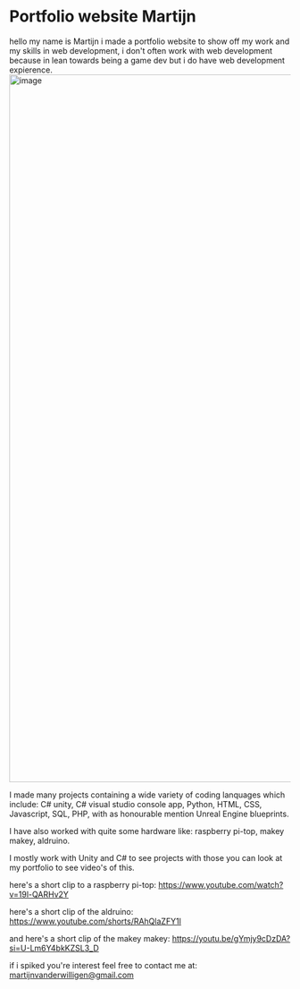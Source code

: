 # Portfolio website Martijn

hello my name is Martijn i made a portfolio website to show off my work and my skills in web development, 
i don't often work with web development because in lean towards being a game dev but i do have web development expierence.
<img width="1265" alt="image" src="https://github.com/martijnsark/Portfolio/assets/94526855/e7a56e37-8344-49f8-8da9-87beb24e4164">


I made many projects containing a wide variety of coding lanquages which include: C# unity, C# visual studio console app, Python, HTML, CSS, Javascript, SQL, PHP, with as honourable mention Unreal Engine blueprints.

I have also worked with quite some hardware like: raspberry pi-top, makey makey, aldruino.

I mostly work with Unity and C# to see projects with those you can look at my portfolio to see video's of this.


here's a short clip to a raspberry pi-top: https://www.youtube.com/watch?v=19l-QARHv2Y

here's a short clip of the aldruino: https://www.youtube.com/shorts/RAhQlaZFY1I

and here's a short clip of the makey makey: https://youtu.be/gYmjy9cDzDA?si=U-Lm6Y4bkKZSL3_D



if i spiked you're interest feel free to contact me at: martijnvanderwilligen@gmail.com
